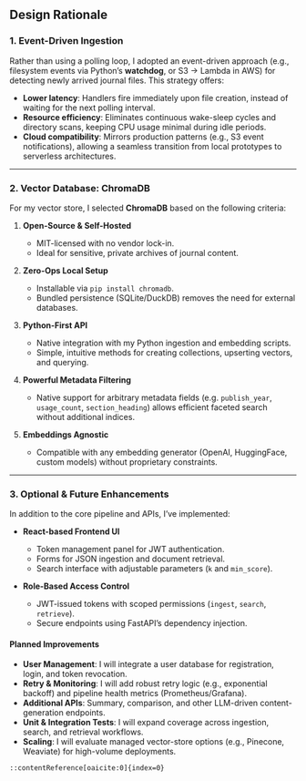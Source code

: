 ## Design Rationale

### 1. Event-Driven Ingestion

Rather than using a polling loop, I adopted an event-driven approach (e.g., filesystem events via Python’s **watchdog**, or S3 → Lambda in AWS) for detecting newly arrived journal files. This strategy offers:

- **Lower latency**: Handlers fire immediately upon file creation, instead of waiting for the next polling interval.  
- **Resource efficiency**: Eliminates continuous wake-sleep cycles and directory scans, keeping CPU usage minimal during idle periods.  
- **Cloud compatibility**: Mirrors production patterns (e.g., S3 event notifications), allowing a seamless transition from local prototypes to serverless architectures.

---

### 2. Vector Database: ChromaDB

For my vector store, I selected **ChromaDB** based on the following criteria:

1. **Open-Source & Self-Hosted**  
   - MIT-licensed with no vendor lock-in.  
   - Ideal for sensitive, private archives of journal content.

2. **Zero-Ops Local Setup**  
   - Installable via `pip install chromadb`.  
   - Bundled persistence (SQLite/DuckDB) removes the need for external databases.

3. **Python-First API**  
   - Native integration with my Python ingestion and embedding scripts.  
   - Simple, intuitive methods for creating collections, upserting vectors, and querying.

4. **Powerful Metadata Filtering**  
   - Native support for arbitrary metadata fields (e.g. `publish_year`, `usage_count`, `section_heading`) allows efficient faceted search without additional indices.

5. **Embeddings Agnostic**  
   - Compatible with any embedding generator (OpenAI, HuggingFace, custom models) without proprietary constraints.

---

### 3. Optional & Future Enhancements

In addition to the core pipeline and APIs, I’ve implemented:

- **React-based Frontend UI**  
  - Token management panel for JWT authentication.  
  - Forms for JSON ingestion and document retrieval.  
  - Search interface with adjustable parameters (`k` and `min_score`).

- **Role-Based Access Control**  
  - JWT-issued tokens with scoped permissions (`ingest`, `search`, `retrieve`).  
  - Secure endpoints using FastAPI’s dependency injection.

#### Planned Improvements

- **User Management**: I will integrate a user database for registration, login, and token revocation.  
- **Retry & Monitoring**: I will add robust retry logic (e.g., exponential backoff) and pipeline health metrics (Prometheus/Grafana).  
- **Additional APIs**: Summary, comparison, and other LLM-driven content-generation endpoints.  
- **Unit & Integration Tests**: I will expand coverage across ingestion, search, and retrieval workflows.  
- **Scaling**: I will evaluate managed vector-store options (e.g., Pinecone, Weaviate) for high-volume deployments.
```
::contentReference[oaicite:0]{index=0}
